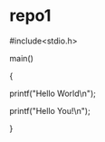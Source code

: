 # repo1
#include<stdio.h>  

main() 

{     

   printf("Hello World\n");

   printf("Hello You!\n");

}

 
